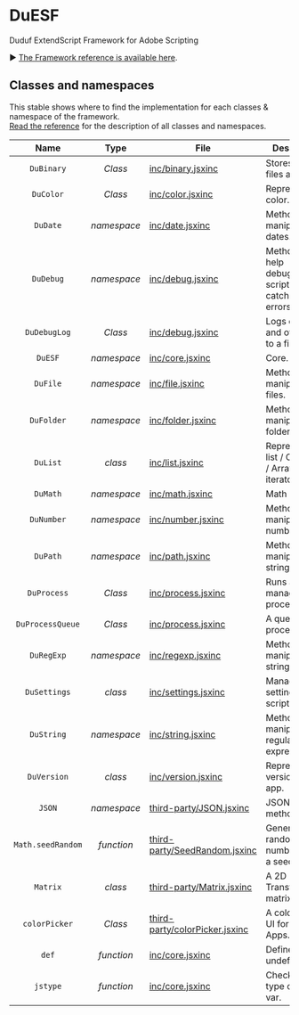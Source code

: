 # DuESF
 Duduf ExtendScript Framework for Adobe Scripting

► [The Framework reference is available here](http://duesf.rxlab.io).

## Classes and namespaces

This stable shows where to find the implementation for each classes & namespace of the framework.  
[Read the reference](http://duesf.rxlab.io) for the description of all classes and namespaces.

| Name | Type | File | Description |
| :---: | :---: | --- | --- |
| `DuBinary` | *Class* | [inc/binary.jsxinc](https://github.com/RxLaboratory/DuESF/blob/main/inc/binary.jsxinc) | Stores binary files as strings. |
| `DuColor` | *Class* | [inc/color.jsxinc](https://github.com/RxLaboratory/DuESF/blob/main/inc/color.jsxinc) | Represents a color. |
| `DuDate` | *namespace* | [inc/date.jsxinc](https://github.com/RxLaboratory/DuESF/blob/main/inc/date.jsxinc) | Methods to manipulate dates. |
| `DuDebug` | *namespace* | [inc/debug.jsxinc](https://github.com/RxLaboratory/DuESF/blob/main/inc/debug.jsxinc) | Methods to help debugging scripts and catching errors. |
| `DuDebugLog` | *Class* | [inc/debug.jsxinc](https://github.com/RxLaboratory/DuESF/blob/main/inc/debug.jsxinc) | Logs errors and other infos to a file. |
| `DuESF` | *namespace* | [inc/core.jsxinc](https://github.com/RxLaboratory/DuESF/blob/main/inc/core.jsxinc) | Core. |
| `DuFile` | *namespace* | [inc/file.jsxinc](https://github.com/RxLaboratory/DuESF/blob/main/inc/file.jsxinc) | Methods to manipulate files. |
| `DuFolder` | *namespace* | [inc/folder.jsxinc](https://github.com/RxLaboratory/DuESF/blob/main/inc/folder.jsxinc) | Methods to manipulate folders. |
| `DuList` | *class* | [inc/list.jsxinc](https://github.com/RxLaboratory/DuESF/blob/main/inc/list.jsxinc) | Represents a list / Collection / Array & iterator |
| `DuMath` | *namespace* | [inc/math.jsxinc](https://github.com/RxLaboratory/DuESF/blob/main/inc/math.jsxinc) | Math methods. |
| `DuNumber` | *namespace* | [inc/number.jsxinc](https://github.com/RxLaboratory/DuESF/blob/main/inc/number.jsxinc) | Methods to manipulate numbers. |
| `DuPath` | *namespace* | [inc/path.jsxinc](https://github.com/RxLaboratory/DuESF/blob/main/inc/path.jsxinc) | Methods to manipulate string paths. |
| `DuProcess` | *Class* | [inc/process.jsxinc](https://github.com/RxLaboratory/DuESF/blob/main/inc/process.jsxinc) | Runs and manages processes. |
| `DuProcessQueue` | *Class* | [inc/process.jsxinc](https://github.com/RxLaboratory/DuESF/blob/main/inc/process.jsxinc) | A queue of processes. |
| `DuRegExp` | *namespace* | [inc/regexp.jsxinc](https://github.com/RxLaboratory/DuESF/blob/main/inc/regexp.jsxinc) | Methods to manipulate strings. |
| `DuSettings` | *class* | [inc/settings.jsxinc](https://github.com/RxLaboratory/DuESF/blob/main/inc/settings.jsxinc) | Manages settings for the scripts. |
| `DuString` | *namespace* | [inc/string.jsxinc](https://github.com/RxLaboratory/DuESF/blob/main/inc/string.jsxinc) | Methods to manipulate regular expressions. |
| `DuVersion` | *class* | [inc/version.jsxinc](https://github.com/RxLaboratory/DuESF/blob/main/inc/version.jsxinc) | Represents the version of an app. |
| `JSON` | *namespace* | [third-party/JSON.jsxinc](https://github.com/RxLaboratory/DuESF/blob/main/third-party/JSON.jsxinc) | JSON methods. |
| `Math.seedRandom` | *function* | [third-party/SeedRandom.jsxinc](https://github.com/RxLaboratory/DuESF/blob/main/third-party/SeedRandom.jsxinc) | Generates random numbers with a seed. |
| `Matrix` | *class* | [third-party/Matrix.jsxinc](https://github.com/RxLaboratory/DuESF/blob/main/third-party/Matrix.jsxinc) | A 2D Transformation matrix. |
| `colorPicker` | *Class* | [third-party/colorPicker.jsxinc](https://github.com/RxLaboratory/DuESF/blob/main/third-party/colorPicker.jsxinc) | A color picker UI for Adobe Apps. |
| `def` | *function* | [inc/core.jsxinc](https://github.com/RxLaboratory/DuESF/blob/main/inc/core.jsxinc) | Defines a undefined var. |
| `jstype` | *function* | [inc/core.jsxinc](https://github.com/RxLaboratory/DuESF/blob/main/inc/core.jsxinc) | Checks the JS type of any var. |